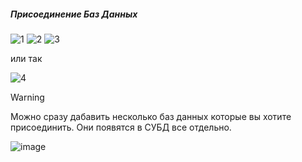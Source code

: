##### Присоединение Баз Данных

![1](https://github.com/user-attachments/assets/296b5664-bf69-4a07-a6df-6ec9254fec2b)
![2](https://github.com/user-attachments/assets/606c83c2-564d-4065-b827-47a5165e1dbf)
![3](https://github.com/user-attachments/assets/c39cd0d3-7c07-4aa9-b732-35df18a7f5d1)

или так

![4](https://github.com/user-attachments/assets/a4ed86e7-b654-426f-835f-fb9224d6aca4)

> [!Warning]
> Можно сразу дабавить несколько баз данных которые вы хотите присоединить. Они появятся в СУБД все отдельно.

![image](https://github.com/user-attachments/assets/bb0ae187-9881-4012-9784-4bcacaab8db2)
